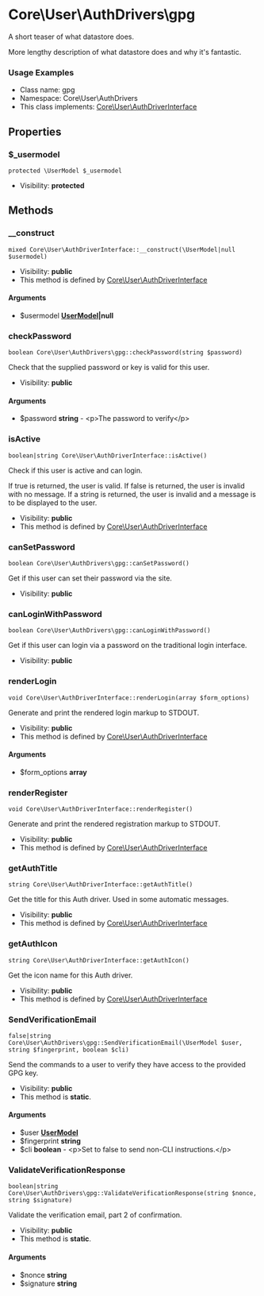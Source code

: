Core\User\AuthDrivers\gpg
===============

A short teaser of what datastore does.

More lengthy description of what datastore does and why it's fantastic.

<h3>Usage Examples</h3>


* Class name: gpg
* Namespace: Core\User\AuthDrivers
* This class implements: [Core\User\AuthDriverInterface](core_user_authdriverinterface.md)




Properties
----------


### $_usermodel

    protected \UserModel $_usermodel





* Visibility: **protected**


Methods
-------


### __construct

    mixed Core\User\AuthDriverInterface::__construct(\UserModel|null $usermodel)





* Visibility: **public**
* This method is defined by [Core\User\AuthDriverInterface](core_user_authdriverinterface.md)


#### Arguments
* $usermodel **[UserModel](usermodel.md)|null**



### checkPassword

    boolean Core\User\AuthDrivers\gpg::checkPassword(string $password)

Check that the supplied password or key is valid for this user.



* Visibility: **public**


#### Arguments
* $password **string** - &lt;p&gt;The password to verify&lt;/p&gt;



### isActive

    boolean|string Core\User\AuthDriverInterface::isActive()

Check if this user is active and can login.

If true is returned, the user is valid.
If false is returned, the user is invalid with no message.
If a string is returned, the user is invalid and a message is to be displayed to the user.

* Visibility: **public**
* This method is defined by [Core\User\AuthDriverInterface](core_user_authdriverinterface.md)




### canSetPassword

    boolean Core\User\AuthDrivers\gpg::canSetPassword()

Get if this user can set their password via the site.



* Visibility: **public**




### canLoginWithPassword

    boolean Core\User\AuthDrivers\gpg::canLoginWithPassword()

Get if this user can login via a password on the traditional login interface.



* Visibility: **public**




### renderLogin

    void Core\User\AuthDriverInterface::renderLogin(array $form_options)

Generate and print the rendered login markup to STDOUT.



* Visibility: **public**
* This method is defined by [Core\User\AuthDriverInterface](core_user_authdriverinterface.md)


#### Arguments
* $form_options **array**



### renderRegister

    void Core\User\AuthDriverInterface::renderRegister()

Generate and print the rendered registration markup to STDOUT.



* Visibility: **public**
* This method is defined by [Core\User\AuthDriverInterface](core_user_authdriverinterface.md)




### getAuthTitle

    string Core\User\AuthDriverInterface::getAuthTitle()

Get the title for this Auth driver.  Used in some automatic messages.



* Visibility: **public**
* This method is defined by [Core\User\AuthDriverInterface](core_user_authdriverinterface.md)




### getAuthIcon

    string Core\User\AuthDriverInterface::getAuthIcon()

Get the icon name for this Auth driver.



* Visibility: **public**
* This method is defined by [Core\User\AuthDriverInterface](core_user_authdriverinterface.md)




### SendVerificationEmail

    false|string Core\User\AuthDrivers\gpg::SendVerificationEmail(\UserModel $user, string $fingerprint, boolean $cli)

Send the commands to a user to verify they have access to the provided GPG key.



* Visibility: **public**
* This method is **static**.


#### Arguments
* $user **[UserModel](usermodel.md)**
* $fingerprint **string**
* $cli **boolean** - &lt;p&gt;Set to false to send non-CLI instructions.&lt;/p&gt;



### ValidateVerificationResponse

    boolean|string Core\User\AuthDrivers\gpg::ValidateVerificationResponse(string $nonce, string $signature)

Validate the verification email, part 2 of confirmation.



* Visibility: **public**
* This method is **static**.


#### Arguments
* $nonce **string**
* $signature **string**


